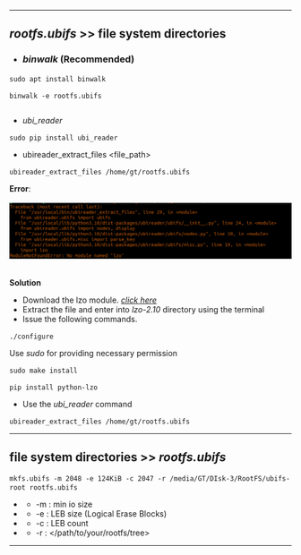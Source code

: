 
----------

## _rootfs.ubifs_ >> file system directories

* ### _binwalk_ (Recommended)

```
sudo apt install binwalk
```

```
binwalk -e rootfs.ubifs
```
```
```





* _ubi_reader_

```
sudo pip install ubi_reader
```


* ubireader_extract_files <file_path>
```
ubireader_extract_files /home/gt/rootfs.ubifs
```

**Error**:<br><br>
<img src="https://github.com/Godson-Thomas/Root-File-System-261/blob/master/e_lzo.png" width="700">  <br><br>


**Solution**

* Download the lzo module. [_click here_](https://github.com/Godson-Thomas/Root-File-System-261/raw/master/lzo-2.10.tar.gz)
* Extract the file and enter into _lzo-2.10_ directory using the terminal
* Issue the following commands.

```
./configure
```
 Use _sudo_ for providing necessary permission
```
sudo make install
```
```
pip install python-lzo
```

* Use the _ubi_reader_ command

```
ubireader_extract_files /home/gt/rootfs.ubifs
```

------

## file system directories >> _rootfs.ubifs_

```
mkfs.ubifs -m 2048 -e 124KiB -c 2047 -r /media/GT/DIsk-3/RootFS/ubifs-root rootfs.ubifs
```

* - -m : min io size
* - -e : LEB size (Logical Erase Blocks)
* - -c : LEB count
* - -r : </path/to/your/rootfs/tree>

-------------